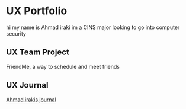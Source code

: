 # UX Portfolio

hi my name is Ahmad iraki
im a CINS major looking to go into computer security

## UX Team Project

FriendMe, a way to schedule and meet friends

## UX Journal

[Ahmad irakis journal](j01/)
